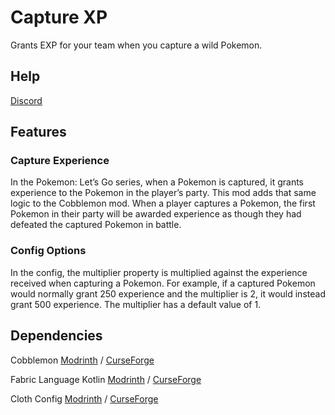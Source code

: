 # Capture XP

Grants EXP for your team when you capture a wild Pokemon.

## Help

[Discord](https://discord.com/invite/WKAR27SdSv)

## Features

### Capture Experience

In the Pokemon: Let’s Go series, when a Pokemon is captured, it grants experience to the Pokemon in the player’s party. This mod adds that same logic to the Cobblemon mod. When a player captures a Pokemon, the first Pokemon in their party will be awarded experience as though they had defeated the captured Pokemon in battle.

### Config Options

In the config, the multiplier property is multiplied against the experience received when capturing a Pokemon. For example, if a captured Pokemon would normally grant 250 experience and the multiplier is 2, it would instead grant 500 experience. The multiplier has a default value of 1.

## Dependencies

Cobblemon [Modrinth](https://modrinth.com/mod/cobblemon) / [CurseForge](https://www.curseforge.com/minecraft/mc-mods/cobblemon)

Fabric Language Kotlin [Modrinth](https://modrinth.com/mod/fabric-language-kotlin) / [CurseForge](https://www.curseforge.com/minecraft/mc-mods/fabric-language-kotlin)

Cloth Config [Modrinth](https://modrinth.com/mod/cloth-config) / [CurseForge](https://www.curseforge.com/minecraft/mc-mods/cloth-config)
